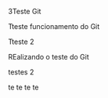 3Teste Git

Tteste funcionamento do Git

Tteste 2


REalizando o teste  do Git

testes 2


te
te
te
te
